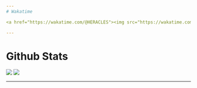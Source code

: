 ```yaml
---
# Wakatime

<a href="https://wakatime.com/@HERACLES"><img src="https://wakatime.com/share/@HERACLES/de040808-c0d1-4ee8-b8ce-f7a91e657d23.png" /></a>

---
```

# Github Stats

![](https://github-readme-stats.vercel.app/api?username=heracles0127&theme=chartreuse-dark&hide_border=false&count_private=true&show_icons=true])
![](https://github-readme-streak-stats.herokuapp.com/?user=heracles0127&theme=chartreuse-dark&hide_border=false)


---
